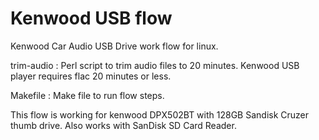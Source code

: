 # Kenwood USB flow

Kenwood Car Audio USB Drive work flow for linux.


trim-audio : Perl script to trim audio files to 20 minutes. Kenwood USB player requires flac 20 minutes or less.

Makefile : Make file to run flow steps.

This flow is working for kenwood DPX502BT with 128GB Sandisk Cruzer thumb drive. Also works with SanDisk SD Card Reader.



